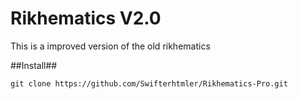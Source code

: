 # Rikhematics V2.0

This is a improved version of the old rikhematics

##Install##

```
git clone https://github.com/Swifterhtmler/Rikhematics-Pro.git
```
